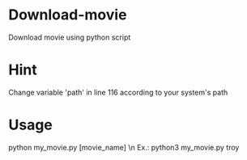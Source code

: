 # Download-movie
Download movie using python script
# Hint
Change variable 'path' in line 116 according to your system's path

# Usage
python my_movie.py [movie_name]
\n
Ex.: python3 my_movie.py troy
